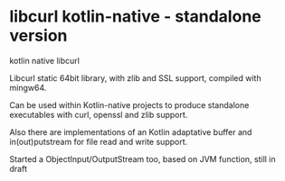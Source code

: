 # libcurl kotlin-native - standalone version
kotlin native libcurl

Libcurl static 64bit library, with zlib and SSL support, compiled with mingw64.

Can be used within Kotlin-native projects to produce standalone executables with curl, openssl and zlib support.

Also there are implementations of an Kotlin adaptative buffer and in(out)putstream for file read and write support.

Started a ObjectInput/OutputStream too, based on JVM function, still in draft
